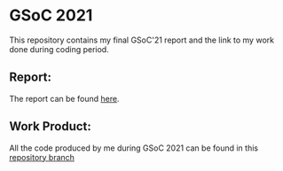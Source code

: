 
# GSoC 2021

This repository contains my final GSoC'21 report and the link to my work done during coding period.

## Report:

The report can be found [here]().

## Work Product:

All the code produced by me during GSoC 2021 can be found in this [repository branch]()
